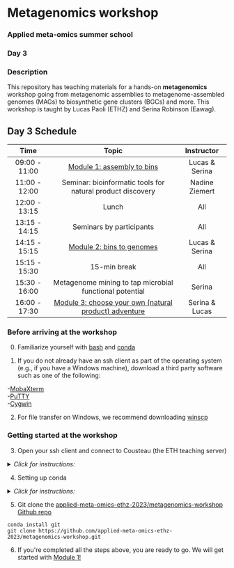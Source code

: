 # Metagenomics workshop
### Applied meta-omics summer school
### Day 3

### Description

This repository has teaching materials for a hands-on **metagenomics** workshop going from metagenomic assemblies to metagenome-assembled genomes (MAGs) to biosynthetic gene clusters (BGCs) and more. This workshop is taught by Lucas Paoli (ETHZ) and Serina Robinson (Eawag).

## Day 3 Schedule

| Time |  Topic  | Instructor
|:-----------:|:----------:|:--------:|
| 09:00 - 11:00 | [Module 1: assembly to bins](https://github.com/applied-meta-omics-ethz-2023/metagenomics-workshop/tree/main/module-1) | Lucas & Serina |
| 11:00 - 12:00 |  Seminar: bioinformatic tools for natural product discovery | Nadine Ziemert |
| 12:00 - 13:15 | Lunch | All |
| 13:15 - 14:15 | Seminars by participants | All |
| 14:15 - 15:15 | [Module 2: bins to genomes](https://github.com/applied-meta-omics-ethz-2023/metagenomics-workshop/tree/main/module-2) | Lucas & Serina |
| 15:15 - 15:30 | 15-min break | All |
| 15:30 - 16:00 | Metagenome mining to tap microbial functional potential | Serina |
| 16:00 - 17:30 | [Module 3: choose your own (natural product) adventure](https://github.com/applied-meta-omics-ethz-2023/metagenomics-workshop/tree/main/module-3) | Serina & Lucas |


### Before arriving at the workshop

0. Familiarize yourself with [bash](https://astrobiomike.github.io/unix/unix-intro) and [conda](https://astrobiomike.github.io/unix/conda-intro)

1. If you do not already have an ssh client as part of the operating system (e.g., if you have a Windows machine), download a third party software such as one of the following:

-[MobaXterm](https://mobaxterm.mobatek.net)<br>
-[PuTTY](https://www.chiark.greenend.org.uk/~sgtatham/putty/latest.html)<br>
-[Cygwin](https://www.cygwin.com)<br>

2. For file transfer on Windows, we recommend downloading [winscp](https://winscp.net/eng/download.php)

### Getting started at the workshop

3. Open your ssh client and connect to Cousteau (the ETH teaching server)
<details>
<summary><i>Click for instructions:</I></summary>

```ssh yourusername@cousteau.ethz.ch```

-type your password<br> 
-press ENTER <br> 

</details>

4. Setting up conda 

<details>
<summary><i>Click for instructions:</I></summary>
 <br>In your terminal type:<br>

-```wget https://repo.anaconda.com/miniconda/Miniconda3-latest-Linux-x86_64.sh```

-```bash Miniconda3-latest-Linux-x86_64.sh```

-press ENTER, scroll down, type in ‘yes’<br>
-press ENTER<br>
-type in yes<br>
-close and reopen session (exit; ssh cousteau)<br>

-```rm Miniconda3-latest-Linux-x86_64.sh```<br>
-Install should take ~5min<br>

* Add conda channels
```
conda config --add channels defaults
conda config --add channels conda-forge
conda config --add channels bioconda

```

* Install mamba (faster, alternative client to conda)
```
conda install mamba
mamba install git
```

* Set up three distinct conda environments for the three modules of the workshop as follows:

Module 1:<br>
```
conda create -ny module-1
conda activate module-1
conda install metabat2
conda install bwa
conda deactivate 
```

Module 2:<br>
```
conda create -ny module-2
conda activate module-2
```

Module 3:<br>
```
conda create -yn module-3
conda activate module-3
mamba install antismash 
download-antismash-databases
```


</details>

5. Git clone the [applied-meta-omics-ethz-2023/metagenomics-workshop Github repo](https://github.com/applied-meta-omics-ethz-2023/metagenomics-workshop)

```
conda install git
git clone https://github.com/applied-meta-omics-ethz-2023/metagenomics-workshop.git

```


6. If you're completed all the steps above, you are ready to go. We will get started with [Module 1!](https://github.com/applied-meta-omics-ethz-2023/metagenomics-workshop/tree/main/module-1) 

